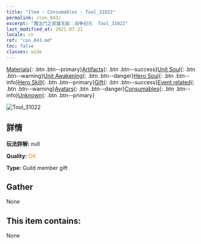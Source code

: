 ```yaml
---
title: "Item - Consumables - Tool_31022"
permalink: /con_843/
excerpt: "魔法门之英雄无敌：战争纪元  Tool_31022"
last_modified_at: 2021-07-21
locale: cn
ref: "con_843.md"
toc: false
classes: wide
---
```

 [Materials](/ItemsCN/){: .btn .btn--primary}[Artifacts](/ItemsCN/Artifacts/){: .btn .btn--success}[Unit Soul](/ItemsCN/UnitSoul/){: .btn .btn--warning}[Unit Awakening](/ItemsCN/UnitAwakening/){: .btn .btn--danger}[Hero Soul](/ItemsCN/HeroSoul/){: .btn .btn--info}[Hero Skill](/ItemsCN/HeroSkill/){: .btn .btn--primary}[Gift](/ItemsCN/Gift/){: .btn .btn--success}[Event related](/ItemsCN/Events/){: .btn .btn--warning}[Avatars](/ItemsCN/Avatars/){: .btn .btn--danger}[Consumables](/ItemsCN/Consumables/){: .btn .btn--info}[Unknown](/ItemsCN/Unknown/){: .btn .btn--primary}

 ![Tool_31022](/images/t/i_red_1.png)

## 詳情
 **玩法詳解:** null

 **Quality:** <span style="color: #FF8C00">OK</span>

 **Type:** Guild member gift

## Gather

  None

## This item contains:

  None

